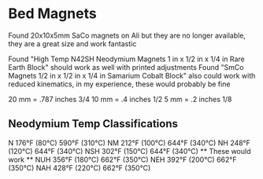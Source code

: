 # Bed Magnets
Found 20x10x5mm SaCo magnets on Ali but they are no longer available, they are a great size and work fantastic

Found "High Temp N42SH Neodymium Magnets 1 in x 1/2 in x 1/4 in Rare Earth Block" should work as well with printed adjustments
Found "SmCo Magnets 1/2 in x 1/2 in x 1/4 in Samarium Cobalt Block" also could work with reduced kinematics, in my experience, these would probably be fine

20 mm = .787 inches 3/4
10 mm = .4 inches 1/2
5 mm = .2 inches 1/8

## Neodymium Temp Classifications
N	176°F (80°C)	590°F (310°C)
NM	212°F (100°C)	644°F (340°C)
NH	248°F (120°C)	644°F (340°C)
NSH	302°F (150°C)	644°F (340°C) ** These would work **
NUH	356°F (180°C)	662°F (350°C)
NEH	392°F (200°C)	662°F (350°C)
NAH	428°F (220°C)	662°F (350°C)